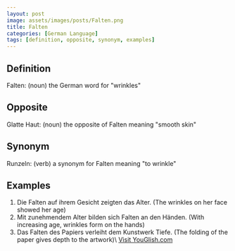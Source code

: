```yaml
---
layout: post
image: assets/images/posts/Falten.png
title: Falten
categories: [German Language]
tags: [definition, opposite, synonym, examples]
---
```


## Definition 
Falten: (noun) the German word for "wrinkles"

## Opposite
Glatte Haut: (noun) the opposite of Falten meaning "smooth skin"

## Synonym
Runzeln: (verb) a synonym for Falten meaning "to wrinkle"

## Examples
1. Die Falten auf ihrem Gesicht zeigten das Alter. (The wrinkles on her face showed her age)
2. Mit zunehmendem Alter bilden sich Falten an den Händen. (With increasing age, wrinkles form on the hands)
3. Das Falten des Papiers verleiht dem Kunstwerk Tiefe. (The folding of the paper gives depth to the artwork)\ <a id="yg-widget-0" class="youglish-widget" data-query="Falten" data-lang="german" data-components="8412" data-auto-start="0" data-bkg-color="theme_light" data-title="How%20to%20pronounce%20Falten%20in%20German"  rel="nofollow" href="https://youglish.com">Visit YouGlish.com</a><script async src="https://youglish.com/public/emb/widget.js" charset="utf-8"></script>